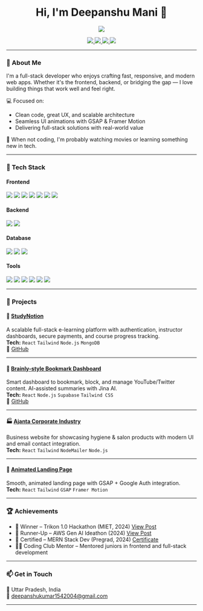 
<h1 align="center">Hi, I'm Deepanshu Mani 👋</h1>

<p align="center">
  <img src="https://readme-typing-svg.herokuapp.com?font=Inter&color=00B4D8&size=25&lines=Full+Stack+Developer;MERN+%26+Next.js+Enthusiast;UI%2FX+Focused+Coder"/>
</p>

<p align="center">
  <a href="mailto:deepanshukumar1542004@gmail.com">
    <img src="https://img.shields.io/badge/Email-0078D4?style=for-the-badge&logo=gmail&logoColor=white"/>
  </a>
  <a href="https://www.linkedin.com/in/deepanshu-mani-441084216/">
    <img src="https://img.shields.io/badge/LinkedIn-0077B5?style=for-the-badge&logo=linkedin&logoColor=white"/>
  </a>
  <a href="https://github.com/Deepanshu-mani">
    <img src="https://img.shields.io/badge/GitHub-181717?style=for-the-badge&logo=github&logoColor=white"/>
  </a>
  <a href="https://portfolio-liard-five-41.vercel.app/">
    <img src="https://img.shields.io/badge/Portfolio-000000?style=for-the-badge&logo=vercel&logoColor=white"/>
  </a>
</p>

---

### 🧠 About Me

I'm a full-stack developer who enjoys crafting fast, responsive, and modern web apps. Whether it's the frontend, backend, or bridging the gap — I love building things that work well and feel right.

💻 Focused on:
- Clean code, great UX, and scalable architecture
- Seamless UI animations with GSAP & Framer Motion
- Delivering full-stack solutions with real-world value

🎥 When not coding, I'm probably watching movies or learning something new in tech.

---

### 🔧 Tech Stack

#### Frontend
<p align="left">
  <img src="https://img.shields.io/badge/JavaScript-F7DF1E?style=for-the-badge&logo=javascript&logoColor=black"/>
  <img src="https://img.shields.io/badge/React-20232A?style=for-the-badge&logo=react&logoColor=61DAFB"/>
  <img src="https://img.shields.io/badge/Next.js-000000?style=for-the-badge&logo=nextdotjs&logoColor=white"/>
  <img src="https://img.shields.io/badge/TypeScript-007ACC?style=for-the-badge&logo=typescript&logoColor=white"/>
  <img src="https://img.shields.io/badge/TailwindCSS-38B2AC?style=for-the-badge&logo=tailwindcss&logoColor=white"/>
  <img src="https://img.shields.io/badge/GSAP-88CE02?style=for-the-badge&logo=greensock&logoColor=white"/>
  <img src="https://img.shields.io/badge/Framer_Motion-0055FF?style=for-the-badge&logo=framer&logoColor=white"/>
</p>

#### Backend
<p align="left">
  <img src="https://img.shields.io/badge/Node.js-339933?style=for-the-badge&logo=nodedotjs&logoColor=white"/>
  <img src="https://img.shields.io/badge/Express.js-000000?style=for-the-badge&logo=express&logoColor=white"/>
</p>

#### Database
<p align="left">
  <img src="https://img.shields.io/badge/MongoDB-4EA94B?style=for-the-badge&logo=mongodb&logoColor=white"/>
  <img src="https://img.shields.io/badge/MySQL-005C84?style=for-the-badge&logo=mysql&logoColor=white"/>
  <img src="https://img.shields.io/badge/Supabase-3ECF8E?style=for-the-badge&logo=supabase&logoColor=white"/>
</p>

#### Tools
<p align="left">
  <img src="https://img.shields.io/badge/Git-F05032?style=for-the-badge&logo=git&logoColor=white"/>
  <img src="https://img.shields.io/badge/GitHub-181717?style=for-the-badge&logo=github&logoColor=white"/>
  <img src="https://img.shields.io/badge/VSCode-007ACC?style=for-the-badge&logo=visualstudiocode&logoColor=white"/>
  <img src="https://img.shields.io/badge/DSA-FFD700?style=for-the-badge"/>
  <img src="https://img.shields.io/badge/OOP-blueviolet?style=for-the-badge"/>
  <img src="https://img.shields.io/badge/Functional_Programming-ff69b4?style=for-the-badge"/>
</p>

---

### 🚀 Projects

#### 📘 [StudyNotion](https://studynotion-e-learning-web.vercel.app/)
A scalable full-stack e-learning platform with authentication, instructor dashboards, secure payments, and course progress tracking.  
**Tech:** `React` `Tailwind` `Node.js` `MongoDB`  
🔗 [GitHub](https://github.com/Deepanshu-mani/studynotion-e-learning-web)

---

#### 🧠 [Brainly-style Bookmark Dashboard](https://brainly-9lwi.vercel.app/)
Smart dashboard to bookmark, block, and manage YouTube/Twitter content. AI-assisted summaries with Jina AI.  
**Tech:** `React` `Node.js` `Supabase` `Tailwind CSS`  
🔗 [GitHub](https://github.com/Deepanshu-mani/brainly)

---

#### 🏭 [Ajanta Corporate Industry](https://ajanta-corporate.vercel.app/)
Business website for showcasing hygiene & salon products with modern UI and email contact integration.  
**Tech:** `React` `Tailwind` `NodeMailer` `Node.js`

---

#### 🎯 [Animated Landing Page](https://animated-landing-page.vercel.app/)
Smooth, animated landing page with GSAP + Google Auth integration.  
**Tech:** `React` `Tailwind` `GSAP` `Framer Motion`

---

### 🏆 Achievements

- 🥇 Winner – Trikon 1.0 Hackathon (MIET, 2024) [View Post](https://bit.ly/3T7adLY)  
- 🥈 Runner-Up – AWS Gen AI Ideathon (2024) [View Post](https://bit.ly/4kPfO5E)  
- 📜 Certified – MERN Stack Dev (Pregrad, 2024) [Certificate](https://bit.ly/451Ue9i)  
- 👨‍🏫 Coding Club Mentor – Mentored juniors in frontend and full-stack development

---

### 📫 Get in Touch

📍 Uttar Pradesh, India  
📧 deepanshukumar1542004@gmail.com  


---


